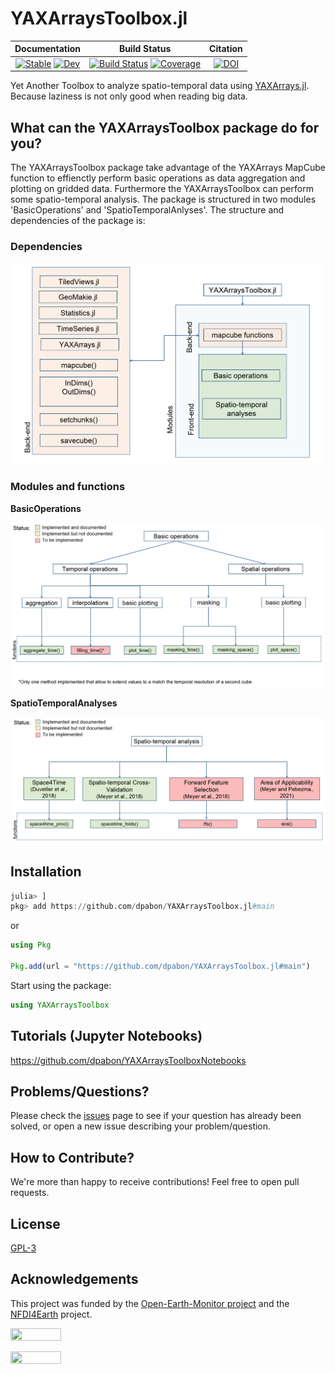 # YAXArraysToolbox.jl

| **Documentation**                                                               | **Build Status**                                                                                | **Citation** |
|:-------------------------------------------------------------------------------:|:-----------------------------------------------------------------------------------------------:|:-----------------------------------------------------------------------------------------------:|
| [![Stable](https://img.shields.io/badge/docs-stable-blue.svg)](https://dpabon.github.io/YAXArraysToolbox.jl/stable/) [![Dev](https://img.shields.io/badge/docs-dev-blue.svg)](https://dpabon.github.io/YAXArraysToolbox.jl/dev/) | [![Build Status](https://github.com/dpabon/YAXArraysToolbox.jl/actions/workflows/CI.yml/badge.svg?branch=main)](https://github.com/dpabon/YAXArraysToolbox.jl/actions/workflows/CI.yml?query=branch%3Amain) [![Coverage](https://codecov.io/gh/dpabon/YAXArraysToolbox.jl/branch/main/graph/badge.svg)](https://codecov.io/gh/dpabon/YAXArraysToolbox.jl) | [![DOI](https://zenodo.org/badge/617361484.svg)](https://zenodo.org/badge/latestdoi/617361484) |

Yet Another Toolbox to analyze spatio-temporal data using [YAXArrays.jl](https://github.com/JuliaDataCubes/YAXArrays.jl). Because laziness is not only good when reading big data.

## What can the YAXArraysToolbox package do for you?

The YAXArraysToolbox package take advantage of the YAXArrays MapCube function to effienctly perform basic operations as data aggregation and plotting on gridded data. Furthermore the YAXArraysToolbox can perform some spatio-temporal analysis. The package is structured in two modules 'BasicOperations' and 'SpatioTemporalAnlyses'. The structure and dependencies of the package is:

### Dependencies


<img src="docs/img/YAXArraysToolbox_dependencies.png" width="500">

### Modules and functions

**BasicOperations**

<img src="docs/img/YAXArraysToolbox_BasicOperations.png" width="700">

**SpatioTemporalAnalyses**

<img src="docs/img/YAXArraysToolbox_SpatioTemporalAnalyses.png" width="700">


## Installation

```julia
julia> ]
pkg> add https://github.com/dpabon/YAXArraysToolbox.jl#main
```
or

```julia
using Pkg

Pkg.add(url = "https://github.com/dpabon/YAXArraysToolbox.jl#main")

```
Start using the package:

```julia
using YAXArraysToolbox

```


## Tutorials (Jupyter Notebooks)

https://github.com/dpabon/YAXArraysToolboxNotebooks

## Problems/Questions?

Please check the [issues](https://github.com/dpabon/YAXArraysToolbox.jl/issues) page to see if your question has already been solved, or  open a new issue describing your problem/question.

## How to Contribute?

We're more than happy to receive contributions! Feel free to open pull requests.

## License

[GPL-3](https://github.com/dpabon/YAXArraysToolbox.jl/blob/main/LICENSE)


## Acknowledgements

This project was funded by the [Open-Earth-Monitor project](https://earthmonitor.org/) and the [NFDI4Earth](https://www.nfdi4earth.de/) project.

<a href="https://earthmonitor.org/"><img src="https://earthmonitor.org/wp-content/uploads/2022/04/OEM_Logo_Horizontal_Dark_Transparent_Background_205x38.png"  width="40%" height="10%">


<a href="https://www.nfdi4earth.de/"><img src="https://www.nfdi4earth.de/templates/nfdi4earth/images/NFDI4Earth_logo.png"  width="40%" height="10%">


